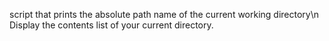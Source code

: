 script that prints the absolute path name of the current working directory\n
Display the contents list of your current directory.
